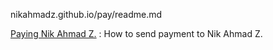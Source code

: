 nikahmadz.github.io/pay/readme.md

[Paying Nik Ahmad Z.](//nikahmadz.github.io/pay/) : How to send payment to Nik Ahmad Z.
